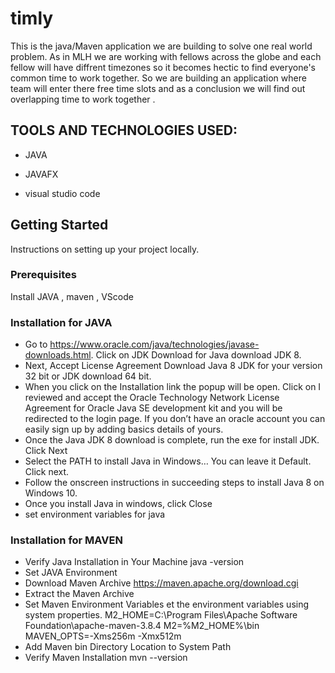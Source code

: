 # timly
This is the java/Maven application we are building to solve one real world problem. As in MLH we are working with fellows across the globe and each fellow will have diffrent timezones so it becomes hectic to find everyone's common time to work together. So we are building an application where team will enter there free time slots and as a conclusion we will find out overlapping time to work together .

## TOOLS AND TECHNOLOGIES USED:

- JAVA

- JAVAFX

- visual studio code


## Getting Started

Instructions on setting up your project locally.

### Prerequisites

Install JAVA , maven , VScode
 

### Installation for JAVA
- Go to https://www.oracle.com/java/technologies/javase-downloads.html. Click on JDK Download for Java download JDK 8.
-  Next,
     Accept License Agreement
     Download Java 8 JDK for your version 32 bit or JDK download 64 bit.
-  When you click on the Installation link the popup will be open. Click on I reviewed and accept the Oracle Technology Network License Agreement for Oracle Java SE development kit and you will be redirected to the login page. If you don’t have an oracle account you can easily sign up by adding basics details of yours.
-  Once the Java JDK 8 download is complete, run the exe for install JDK. Click Next
-  Select the PATH to install Java in Windows… You can leave it Default. Click next.
-  Follow the onscreen instructions in succeeding steps to install Java 8 on Windows 10.
-  Once you install Java in windows, click Close
-  set environment variables for java

### Installation for MAVEN
-  Verify Java Installation in Your Machine java -version
-  Set JAVA Environment
-  Download Maven Archive https://maven.apache.org/download.cgi
-  Extract the Maven Archive
-  Set Maven Environment Variables
       et the environment variables using system properties.
        M2_HOME=C:\Program Files\Apache Software Foundation\apache-maven-3.8.4 M2=%M2_HOME%\bin MAVEN_OPTS=-Xms256m -Xmx512m
-  Add Maven bin Directory Location to System Path
-  Verify Maven Installation  mvn --version


